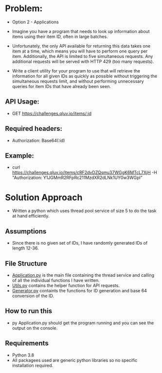 # Problem:
- Option 2 - Applications

- Imagine you have a program that needs to look up information about items using their item ID, often in large batches.

- Unfortunately, the only API available for returning this data takes one item at a time, which means you will have to perform one query per item. Additionally, the API is limited to five simultaneous requests. Any additional requests will be served with HTTP 429 (too many requests).

- Write a client utility for your program to use that will retrieve the information for all given IDs as quickly as possible without triggering the simultaneous requests limit, and without performing unnecessary queries for item IDs that have already been seen.

## API Usage:

- GET https://challenges.qluv.io/items/:id

## Required headers:

- Authorization: Base64(:id)

## Example:

- curl https://challenges.qluv.io/items/cRF2dvDZQsmu37WGgK6MTcL7XjH -H "Authorization: Y1JGMmR2RFpRc211MzdXR2dLNk1UY0w3WGpI"

# Solution Approach 
- Written a python which uses thread pool service of size 5 to do the task at hand efficiently.
## Assumptions
- Since there is no given set of IDs, I have randomly generated IDs of length 12-36.
## File Structure
- [Application.py](Application.py) is the main file containing the thread service and calling of all the individual functions I have written.
- [Utils.py](Utils.py) contains the helper function for API requests.
- [Generator.py](Generator.py) containts the functions for ID generation and base 64 conversion of the ID.

## How to run this
- py Application.py should get the program running and you can see the output on the console.

## Requirements
- Python 3.8
- All packagees used are generic python libraries so no specific installation required.
